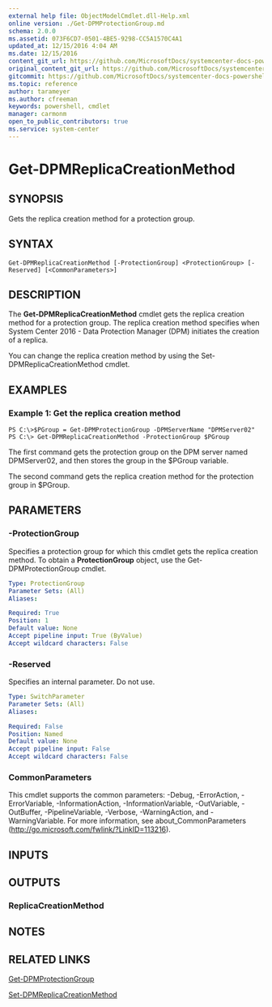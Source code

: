 ```yaml
---
external help file: ObjectModelCmdlet.dll-Help.xml
online version: ./Get-DPMProtectionGroup.md
schema: 2.0.0
ms.assetid: 073F6CD7-0501-4BE5-9298-CC5A1570C4A1
updated_at: 12/15/2016 4:04 AM
ms.date: 12/15/2016
content_git_url: https://github.com/MicrosoftDocs/systemcenter-docs-powershell/blob/master/systemcenter-cmdlets/SystemCenter2016/DataProtectionManager/vlatest/Get-DPMReplicaCreationMethod.md
original_content_git_url: https://github.com/MicrosoftDocs/systemcenter-docs-powershell/blob/master/systemcenter-cmdlets/SystemCenter2016/DataProtectionManager/vlatest/Get-DPMReplicaCreationMethod.md
gitcommit: https://github.com/MicrosoftDocs/systemcenter-docs-powershell/blob/7df4508c7b907a214e6a8eca76037b06065ef078/systemcenter-cmdlets/SystemCenter2016/DataProtectionManager/vlatest/Get-DPMReplicaCreationMethod.md
ms.topic: reference
author: tarameyer
ms.author: cfreeman
keywords: powershell, cmdlet
manager: carmonm
open_to_public_contributors: true
ms.service: system-center
---
```


# Get-DPMReplicaCreationMethod

## SYNOPSIS
Gets the replica creation method for a protection group.

## SYNTAX

```
Get-DPMReplicaCreationMethod [-ProtectionGroup] <ProtectionGroup> [-Reserved] [<CommonParameters>]
```

## DESCRIPTION
The **Get-DPMReplicaCreationMethod** cmdlet gets the replica creation method for a protection group.
The replica creation method specifies when System Center 2016 - Data Protection Manager (DPM) initiates the creation of a replica.

You can change the replica creation method by using the Set-DPMReplicaCreationMethod cmdlet.

## EXAMPLES

### Example 1: Get the replica creation method
```
PS C:\>$PGroup = Get-DPMProtectionGroup -DPMServerName "DPMServer02"
PS C:\> Get-DPMReplicaCreationMethod -ProtectionGroup $PGroup
```

The first command gets the protection group on the DPM server named DPMServer02, and then stores the group in the $PGroup variable.

The second command gets the replica creation method for the protection group in $PGroup.

## PARAMETERS

### -ProtectionGroup
Specifies a protection group for which this cmdlet gets the replica creation method.
To obtain a **ProtectionGroup** object, use the Get-DPMProtectionGroup cmdlet.

```yaml
Type: ProtectionGroup
Parameter Sets: (All)
Aliases: 

Required: True
Position: 1
Default value: None
Accept pipeline input: True (ByValue)
Accept wildcard characters: False
```

### -Reserved
Specifies an internal parameter.
Do not use.

```yaml
Type: SwitchParameter
Parameter Sets: (All)
Aliases: 

Required: False
Position: Named
Default value: None
Accept pipeline input: False
Accept wildcard characters: False
```

### CommonParameters
This cmdlet supports the common parameters: -Debug, -ErrorAction, -ErrorVariable, -InformationAction, -InformationVariable, -OutVariable, -OutBuffer, -PipelineVariable, -Verbose, -WarningAction, and -WarningVariable. For more information, see about_CommonParameters (http://go.microsoft.com/fwlink/?LinkID=113216).

## INPUTS

## OUTPUTS

### ReplicaCreationMethod

## NOTES

## RELATED LINKS

[Get-DPMProtectionGroup](xref:SystemCenter2016/DataProtectionManager/vlatest/Get-DPMProtectionGroup.md)

[Set-DPMReplicaCreationMethod](xref:SystemCenter2016/DataProtectionManager/vlatest/Set-DPMReplicaCreationMethod.md)

